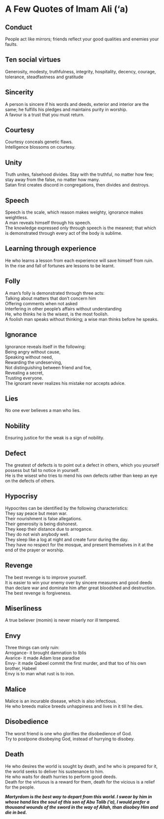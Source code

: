 A Few Quotes of Imam Ali (‘a)
=============================

Conduct
-------

People act like mirrors; friends reflect your good qualities and enemies
your faults.

Ten social virtues
------------------

Generosity, modesty, truthfulness, integrity, hospitality, decency,
courage, tolerance, steadfastness and gratitude

Sincerity
---------

A person is sincere if his words and deeds, exterior and interior are
the same; he fulfills his pledges and maintains purity in worship.  
 A favour is a trust that you must return.

Courtesy
--------

Courtesy conceals genetic flaws.  
 Intelligence blossoms on courtesy.

Unity
-----

Truth unites, falsehood divides. Stay with the truthful, no matter how
few; stay away from the false, no matter how many.  
 Satan first creates discord in congregations, then divides and
destroys.

Speech
------

Speech is the scale, which reason makes weighty, ignorance makes
weightless.  
 A man reveals himself through his speech.  
 The knowledge expressed only through speech is the meanest; that which
is demonstrated through every act of the body is sublime.

Learning through experience
---------------------------

He who learns a lesson from each experience will save himself from
ruin.  
 In the rise and fall of fortunes are lessons to be learnt.

Folly
-----

A man’s folly is demonstrated through three acts:  
 Talking about matters that don’t concern him  
 Offering comments when not asked  
 Interfering in other people’s affairs without understanding  
 He, who thinks he is the wisest, is the most foolish.  
 A foolish man speaks without thinking; a wise man thinks before he
speaks.

Ignorance
---------

Ignorance reveals itself in the following:  
 Being angry without cause,  
 Speaking without need,  
 Rewarding the undeserving,  
 Not distinguishing between friend and foe,  
 Revealing a secret,  
 Trusting everyone.  
 The ignorant never realizes his mistake nor accepts advice.

Lies
----

No one ever believes a man who lies.

Nobility
--------

Ensuring justice for the weak is a sign of nobility.

Defect
------

The greatest of defects is to point out a defect in others, which you
yourself possess but fail to notice in yourself.  
 He is the wisest who tries to mend his own defects rather than keep an
eye on the defects of others.

Hypocrisy
---------

Hypocrites can be identified by the following characteristics:  
 They say peace but mean war.  
 Their nourishment is false allegations.  
 Their generosity is being dishonest.  
 They keep their distance due to arrogance.  
 They do not wish anybody well.  
 They sleep like a log at night and create furor during the day.  
 They have no respect for the mosque, and present themselves in it at
the end of the prayer or worship.

Revenge
-------

The best revenge is to improve yourself.  
 It is easier to win your enemy over by sincere measures and good deeds
than declare war and dominate him after great bloodshed and
destruction.  
 The best revenge is forgiveness.

Miserliness
-----------

A true believer (momin) is never miserly nor ill tempered.

Envy
----

Three things can only ruin:  
 Arrogance- it brought damnation to Iblis  
 Avarice- it made Adam lose paradise  
 Envy- it made Qabeel commit the first murder, and that too of his own
brother, Habeel  
 Envy is to man what rust is to iron.

Malice
------

Malice is an incurable disease, which is also infectious.  
 He who breeds malice breeds unhappiness and lives in it till he dies.

Disobedience
------------

The worst friend is one who glorifies the disobedience of God.  
 Try to postpone disobeying God, instead of hurrying to disobey.

Death
-----

He who desires the world is sought by death, and he who is prepared for
it, the world seeks to deliver his sustenance to him.  
 He who waits for death hurries to perform good deeds.  
 Death for the virtuous is a reward for them, death for the vicious is a
relief for the people.

***Martyrdom is the best way to depart from this world. I swear by him
in whose hand lies the soul of this son of Abu Talib (‘a), I would
prefer a thousand wounds of the sword in the way of Allah, than disobey
Him and die in bed.***


